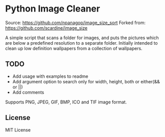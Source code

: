 Python Image Cleaner
===================


Source: https://github.com/npanagop/image_size_sort
Forked from: https://github.com/scardine/image_size

A simple script that scans a folder for images, and puts the pictures which are
below a predefined resolution to a separate folder. Initially intended to clean
up low definition wallpapers from a collection of wallpapers.

TODO
----

- Add usage with examples to readme
- Add argument option to search only for width, height, both or either(&& or ||)
- Add comments

Supports PNG, JPEG, GIF, BMP, ICO and TIF image format.

License
--------

MIT License

